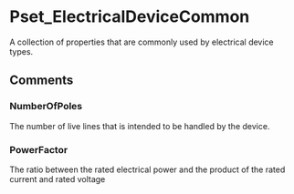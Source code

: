 # Pset_ElectricalDeviceCommon

A collection of properties that are commonly used by electrical device types.<!-- end of definition -->


## Comments

### NumberOfPoles

The number of live lines that is intended to be handled by the device.

### PowerFactor

The ratio between the rated electrical power and the product of the rated current and rated voltage

